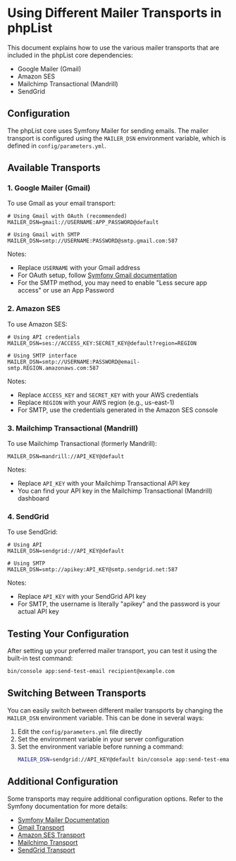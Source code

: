 # Using Different Mailer Transports in phpList

This document explains how to use the various mailer transports that are included in the phpList core dependencies:

- Google Mailer (Gmail)
- Amazon SES
- Mailchimp Transactional (Mandrill)
- SendGrid

## Configuration

The phpList core uses Symfony Mailer for sending emails. The mailer transport is configured using the `MAILER_DSN` environment variable, which is defined in `config/parameters.yml`.

## Available Transports

### 1. Google Mailer (Gmail)

To use Gmail as your email transport:

```
# Using Gmail with OAuth (recommended)
MAILER_DSN=gmail://USERNAME:APP_PASSWORD@default

# Using Gmail with SMTP
MAILER_DSN=smtp://USERNAME:PASSWORD@smtp.gmail.com:587
```

Notes:
- Replace `USERNAME` with your Gmail address
- For OAuth setup, follow [Symfony Gmail documentation](https://symfony.com/doc/current/mailer.html#using-gmail-to-send-emails)
- For the SMTP method, you may need to enable "Less secure app access" or use an App Password

### 2. Amazon SES

To use Amazon SES:

```
# Using API credentials
MAILER_DSN=ses://ACCESS_KEY:SECRET_KEY@default?region=REGION

# Using SMTP interface
MAILER_DSN=smtp://USERNAME:PASSWORD@email-smtp.REGION.amazonaws.com:587
```

Notes:
- Replace `ACCESS_KEY` and `SECRET_KEY` with your AWS credentials
- Replace `REGION` with your AWS region (e.g., us-east-1)
- For SMTP, use the credentials generated in the Amazon SES console

### 3. Mailchimp Transactional (Mandrill)

To use Mailchimp Transactional (formerly Mandrill):

```
MAILER_DSN=mandrill://API_KEY@default
```

Notes:
- Replace `API_KEY` with your Mailchimp Transactional API key
- You can find your API key in the Mailchimp Transactional (Mandrill) dashboard

### 4. SendGrid

To use SendGrid:

```
# Using API
MAILER_DSN=sendgrid://API_KEY@default

# Using SMTP
MAILER_DSN=smtp://apikey:API_KEY@smtp.sendgrid.net:587
```

Notes:
- Replace `API_KEY` with your SendGrid API key
- For SMTP, the username is literally "apikey" and the password is your actual API key

## Testing Your Configuration

After setting up your preferred mailer transport, you can test it using the built-in test command:

```bash
bin/console app:send-test-email recipient@example.com
```

## Switching Between Transports

You can easily switch between different mailer transports by changing the `MAILER_DSN` environment variable. This can be done in several ways:

1. Edit the `config/parameters.yml` file directly
2. Set the environment variable in your server configuration
3. Set the environment variable before running a command:
   ```bash
   MAILER_DSN=sendgrid://API_KEY@default bin/console app:send-test-email recipient@example.com
   ```

## Additional Configuration

Some transports may require additional configuration options. Refer to the Symfony documentation for more details:

- [Symfony Mailer Documentation](https://symfony.com/doc/current/mailer.html)
- [Gmail Transport](https://symfony.com/doc/current/mailer.html#using-gmail-to-send-emails)
- [Amazon SES Transport](https://symfony.com/doc/current/mailer.html#using-amazon-ses)
- [Mailchimp Transport](https://symfony.com/doc/current/mailer.html#using-mailchimp)
- [SendGrid Transport](https://symfony.com/doc/current/mailer.html#using-sendgrid)
